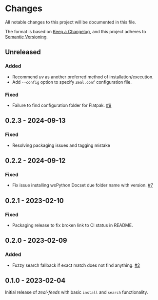 # Changes

All notable changes to this project will be documented in this file.

The format is based on [Keep a Changelog](https://keepachangelog.com/en/1.0.0/),
and this project adheres to [Semantic Versioning](https://semver.org/spec/v2.0.0.html).

<!--
Categories:

### Added
### Changed
### Deprecated
### Removed
### Fixed
### Security
-->

## Unreleased

### Added

* Recommend *uv* as another preferred method of installation/execution.
* Add `--config` option to specify `Zeal.conf` configuration file.

### Fixed

* Failure to find configuration folder for Flatpak. [#9](https://github.com/smsearcy/zeal-feeds/issues/9)


## 0.2.3 - 2024-09-13

### Fixed

* Resolving packaging issues and tagging mistake


## 0.2.2 - 2024-09-12

### Fixed

* Fix issue installing wxPython Docset due folder name with version. [#7](https://github.com/smsearcy/zeal-feeds/issues/7)

## 0.2.1 - 2023-02-10

### Fixed

* Packaging release to fix broken link to CI status in README.

## 0.2.0 - 2023-02-09

### Added

* Fuzzy search fallback if exact match does not find anything. [#2](https://github.com/smsearcy/zeal-feeds/pull/2)

## 0.1.0 - 2023-02-04

Initial release of *zeal-feeds* with basic `install` and `search` functionality.
